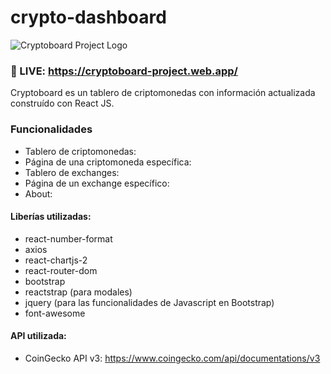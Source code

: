 # crypto-dashboard

![Cryptoboard Project Logo](https://i.imgur.com/I7sBa8s.png)

### 🔴 LIVE: https://cryptoboard-project.web.app/

Cryptoboard es un tablero de criptomonedas con información actualizada construído con React JS. 

### Funcionalidades
- Tablero de criptomonedas:
- Página de una criptomoneda específica:
- Tablero de exchanges:
- Página de un exchange específico:
- About:

#### Liberías utilizadas:
- react-number-format
- axios
- react-chartjs-2
- react-router-dom
- bootstrap
- reactstrap (para modales)
- jquery (para las funcionalidades de Javascript en Bootstrap)
- font-awesome

#### API utilizada:

- CoinGecko API v3: https://www.coingecko.com/api/documentations/v3
